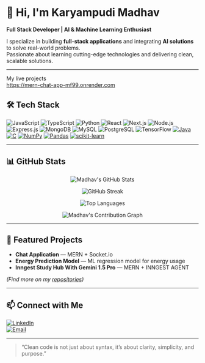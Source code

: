 # 👋 Hi, I'm Karyampudi Madhav
**Full Stack Developer | AI & Machine Learning Enthusiast**

I specialize in building **full-stack applications** and integrating **AI solutions** to solve real-world problems.  
Passionate about learning cutting-edge technologies and delivering clean, scalable solutions.

---
My live projects  
https://mern-chat-app-mf99.onrender.com

## 🛠 Tech Stack
<!-- Badges -->
![JavaScript](https://img.shields.io/badge/JavaScript-F7DF1E?style=for-the-badge&logo=javascript&logoColor=black)
![TypeScript](https://img.shields.io/badge/TypeScript-3178C6?style=for-the-badge&logo=typescript&logoColor=white)
![Python](https://img.shields.io/badge/Python-3776AB?style=for-the-badge&logo=python&logoColor=white)
![React](https://img.shields.io/badge/React-20232A?style=for-the-badge&logo=react&logoColor=61DAFB)
![Next.js](https://img.shields.io/badge/Next.js-000000?style=for-the-badge&logo=next.js&logoColor=white)
![Node.js](https://img.shields.io/badge/Node.js-339933?style=for-the-badge&logo=node.js&logoColor=white)
![Express.js](https://img.shields.io/badge/Express.js-000000?style=for-the-badge&logo=express&logoColor=white)
![MongoDB](https://img.shields.io/badge/MongoDB-4EA94B?style=for-the-badge&logo=mongodb&logoColor=white)
![MySQL](https://img.shields.io/badge/MySQL-005C84?style=for-the-badge&logo=mysql&logoColor=white)
![PostgreSQL](https://img.shields.io/badge/PostgreSQL-316192?style=for-the-badge&logo=postgresql&logoColor=white)
![TensorFlow](https://img.shields.io/badge/TensorFlow-FF6F00?style=for-the-badge&logo=tensorflow&logoColor=white)
[![Java](https://img.shields.io/badge/Java-ED8B00?style=for-the-badge&logo=java&logoColor=white)](https://docs.oracle.com/javase/)
[![C](https://img.shields.io/badge/C-00599C?style=for-the-badge&logo=c&logoColor=white)](https://www.w3schools.com/c/)
[![NumPy](https://img.shields.io/badge/NumPy-013243?style=for-the-badge&logo=numpy&logoColor=white)](https://numpy.org/doc/)
[![Pandas](https://img.shields.io/badge/Pandas-150458?style=for-the-badge&logo=pandas&logoColor=white)](https://pandas.pydata.org/docs/)
[![scikit-learn](https://img.shields.io/badge/scikit--learn-F7931E?style=for-the-badge&logo=scikit-learn&logoColor=white)](https://scikit-learn.org/stable/user_guide.html)

---

## 📊 GitHub Stats

<div align="center">

<!-- Animated Stats Card -->
![Madhav's GitHub Stats](https://github-readme-stats.vercel.app/api?username=KaryampudiMadhav&show_icons=true&theme=radical&hide_border=true&border_radius=12&bg_color=0D1117&title_color=58A6FF&icon_color=79C0FF&text_color=C9D1D9)

<!-- Streak Stats -->
![GitHub Streak](https://streak-stats.demolab.com/?user=KaryampudiMadhav&theme=tokyonight&hide_border=true&border_radius=12)

<!-- Top Languages -->
![Top Languages](https://github-readme-stats.vercel.app/api/top-langs/?username=KaryampudiMadhav&layout=compact&theme=tokyonight&hide_border=true&border_radius=12)

<!-- Activity Graph -->
![Madhav's Contribution Graph](https://github-readme-activity-graph.vercel.app/graph?username=KaryampudiMadhav&theme=react-dark&hide_border=true&area=true)

</div>

---

## 📂 Featured Projects
- **Chat Application** — MERN + Socket.io  
- **Energy Prediction Model** — ML regression model for energy usage  
- **Inngest Study Hub With Gemini 1.5 Pro** — MERN + INNGEST AGENT  

*(Find more on my [repositories](https://github.com/KaryampudiMadhav?tab=repositories))*

---

## 📫 Connect with Me
[![LinkedIn](https://img.shields.io/badge/LinkedIn-Connect-blue)](https://www.linkedin.com/in/madhav-karyampudi-957a012b9/)  
[![Email](https://img.shields.io/badge/Email-Contact-red)](mailto:karyampudimadhav@gamil.com)  

---

> “Clean code is not just about syntax, it’s about clarity, simplicity, and purpose.”
